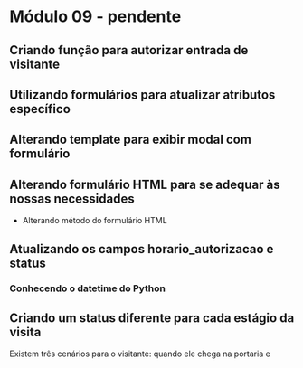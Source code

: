 # Módulo 09 - pendente

## Criando função para autorizar entrada de visitante

## Utilizando formulários para atualizar atributos específico

## Alterando template para exibir modal com formulário

## Alterando formulário HTML para se adequar às nossas necessidades

* Alterando método do formulário HTML

## Atualizando os campos horario\_autorizacao e status

### Conhecendo o datetime do Python

## Criando um status diferente para cada estágio da visita

Existem três cenários para o visitante: quando ele chega na portaria e 

